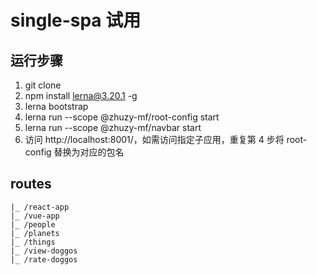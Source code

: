# single-spa 试用

## 运行步骤

1. git clone
2. npm install lerna@3.20.1 -g
3. lerna bootstrap
4. lerna run --scope @zhuzy-mf/root-config start
5. lerna run --scope @zhuzy-mf/navbar start
6. 访问 http://localhost:8001/，如需访问指定子应用，重复第 4 步将 root-config 替换为对应的包名

## routes

```
|_ /react-app
|_ /vue-app
|_ /people
|_ /planets
|_ /things
|_ /view-doggos
|_ /rate-doggos
```
